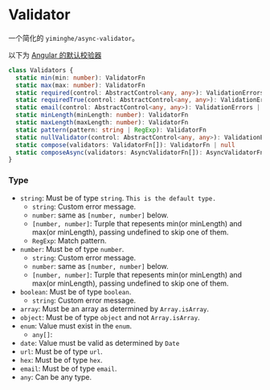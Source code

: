 # Validator

一个简化的 `yiminghe/async-validator`。

以下为 [Angular 的默认校验器](https://angular.io/api/forms/Validators)

```ts
class Validators {
  static min(min: number): ValidatorFn
  static max(max: number): ValidatorFn
  static required(control: AbstractControl<any, any>): ValidationErrors | null
  static requiredTrue(control: AbstractControl<any, any>): ValidationErrors | null
  static email(control: AbstractControl<any, any>): ValidationErrors | null
  static minLength(minLength: number): ValidatorFn
  static maxLength(maxLength: number): ValidatorFn
  static pattern(pattern: string | RegExp): ValidatorFn
  static nullValidator(control: AbstractControl<any, any>): ValidationErrors | null
  static compose(validators: ValidatorFn[]): ValidatorFn | null
  static composeAsync(validators: AsyncValidatorFn[]): AsyncValidatorFn | null
}
```

### Type

- `string`: Must be of type `string`. `This is the default type.`
  - `string`: Custom error message.
  - `number`: same as `[number, number]` below.
  - `[number, number]`: Turple that repesents min(or minLength) and max(or minLength), passing undefined to skip one of them.
  - `RegExp`: Match pattern.
- `number`: Must be of type `number`.
  - `string`: Custom error message.
  - `number`: same as `[number, number]` below.
  - `[number, number]`: Turple that repesents min(or minLength) and max(or minLength), passing undefined to skip one of them.
- `boolean`: Must be of type `boolean`.
  - `string`: Custom error message.
- `array`: Must be an array as determined by `Array.isArray`.
- `object`: Must be of type `object` and not   `Array.isArray`.
- `enum`: Value must exist in the `enum`.
  - `any[]`: 
- `date`: Value must be valid as determined by `Date`
- `url`: Must be of type `url`.
- `hex`: Must be of type `hex`.
- `email`: Must be of type `email`.
- `any`: Can be any type.

